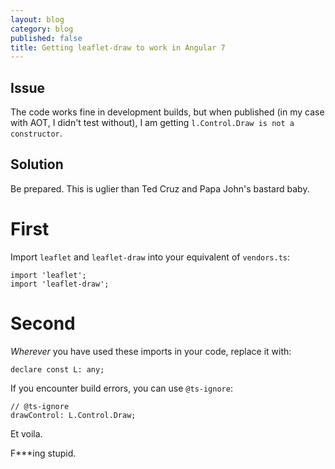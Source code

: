 ```yaml
---
layout: blog
category: blog
published: false
title: Getting leaflet-draw to work in Angular 7
---
```

## Issue

The code works fine in development builds, but when published (in my case with AOT, I didn't test without), I am getting `l.Control.Draw is not a constructor`.

## Solution

Be prepared. This is uglier than Ted Cruz and Papa John's bastard baby.

# First
Import `leaflet` and `leaflet-draw` into your equivalent of `vendors.ts`:

    import 'leaflet';
    import 'leaflet-draw';
    
# Second
*Wherever* you have used these imports in your code, replace it with:

    declare const L: any;
    
If you encounter build errors, you can use `@ts-ignore`:

	// @ts-ignore
	drawControl: L.Control.Draw;

Et voila.

F***ing stupid.